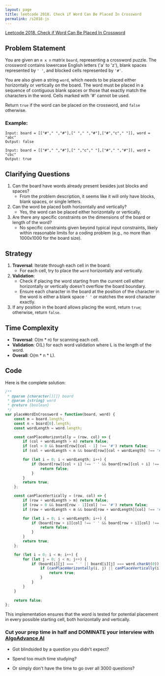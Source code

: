 ```yaml
---
layout: page
title: leetcode 2018. Check if Word Can Be Placed In Crossword
permalink: /s2018-js
---
```

[Leetcode 2018. Check if Word Can Be Placed In Crossword](https://algoadvance.github.io/algoadvance/l2018)
## Problem Statement

You are given an `m x n` matrix `board`, representing a crossword puzzle. The crossword contains lowercase English letters ('a' to 'z'), blank spaces represented by `' '`, and blocked cells represented by `'#'`.

You are also given a string `word`, which needs to be placed either horizontally or vertically on the board. The word must be placed in a sequence of contiguous blank spaces or those that exactly match the characters in the word. Cells marked with '#' cannot be used.

Return `true` if the word can be placed on the crossword, and `false` otherwise.

### Example:

```plaintext
Input: board = [["#"," ","#"],[" "," ","#"],["#","c"," "]], word = "abc"
Output: false

Input: board = [["#"," ","#"],[" ","c"," "],["#"," ","#"]], word = "cbc"
Output: true
```

## Clarifying Questions

1. Can the board have words already present besides just blocks and spaces?
    - From the problem description, it seems like it will only have blocks, blank spaces, or single letters.
2. Can the word be placed both horizontally and vertically?
    - Yes, the word can be placed either horizontally or vertically.
3. Are there any specific constraints on the dimensions of the board or length of the word?
    - No specific constraints given beyond typical input constraints, likely within reasonable limits for a coding problem (e.g., no more than 1000x1000 for the board size).

## Strategy

1. **Traversal**: Iterate through each cell in the board:
    - For each cell, try to place the `word` horizontally and vertically.
2. **Validation**:
    - Check if placing the word starting from the current cell either horizontally or vertically doesn't overflow the board boundary.
    - Ensure each character in the board at the position of the character in the word is either a blank space `' '` or matches the word character exactly.
3. If any position in the board allows placing the word, return `true`; otherwise, return `false`.

## Time Complexity

- **Traversal**: O(m * n) for scanning each cell.
- **Validation**: O(L) for each word validation where L is the length of the word.
- **Overall**: O(m * n * L).

## Code

Here is the complete solution:

```javascript
/**
 * @param {character[][]} board
 * @param {string} word
 * @return {boolean}
 */
var placeWordInCrossword = function(board, word) {
    const m = board.length;
    const n = board[0].length;
    const wordLength = word.length;

    const canPlaceHorizontally = (row, col) => {
        if (col + wordLength > n) return false;
        if (col > 0 && board[row][col - 1] !== '#') return false;
        if (col + wordLength < n && board[row][col + wordLength] !== '#') return false;

        for (let i = 0; i < wordLength; i++) {
            if (board[row][col + i] !== ' ' && board[row][col + i] !== word.charAt(i)) {
                return false;
            }
        }
        return true;
    };

    const canPlaceVertically = (row, col) => {
        if (row + wordLength > m) return false;
        if (row > 0 && board[row - 1][col] !== '#') return false;
        if (row + wordLength < m && board[row + wordLength][col] !== '#') return false;

        for (let i = 0; i < wordLength; i++) {
            if (board[row + i][col] !== ' ' && board[row + i][col] !== word.charAt(i)) {
                return false;
            }
        }
        return true;
    };

    for (let i = 0; i < m; i++) {
        for (let j = 0; j < n; j++) {
            if (board[i][j] === ' ' || board[i][j] === word.charAt(0)) {
                if (canPlaceHorizontally(i, j) || canPlaceVertically(i, j)) {
                    return true;
                }
            }
        }
    }
    
    return false;
};
```

This implementation ensures that the word is tested for potential placement in every possible starting cell, both horizontally and vertically.


### Cut your prep time in half and DOMINATE your interview with [AlgoAdvance AI](https://algoAdvance.com)

- Got blindsided by a question you didn't expect?

- Spend too much time studying?

- Or simply don't have the time to go over all 3000 questions?

